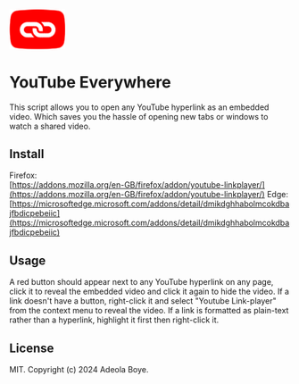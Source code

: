 <img src="https://raw.githubusercontent.com/adeoladev/youtube-everywhere/main/images/toggle.png" width="100">

# YouTube Everywhere
This script allows you to open any YouTube hyperlink as an embedded video. Which saves you the hassle of opening new tabs or windows to watch a shared video.

## Install
Firefox:<br>
[https://addons.mozilla.org/en-GB/firefox/addon/youtube-linkplayer/](https://addons.mozilla.org/en-GB/firefox/addon/youtube-linkplayer/)
Edge:<br>
[https://microsoftedge.microsoft.com/addons/detail/dmikdghhabolmcokdbajfbdicpebeiic](https://microsoftedge.microsoft.com/addons/detail/dmikdghhabolmcokdbajfbdicpebeiic)

## Usage
A red button should appear next to any YouTube hyperlink on any page, click it to reveal the embedded video and click it again to hide the video. If a link doesn't have a button, right-click it and select "Youtube Link-player" from the context menu to reveal the video. If a link is formatted as plain-text rather than a hyperlink, highlight it first then right-click it. 

## License
MIT. Copyright (c) 2024 Adeola Boye.